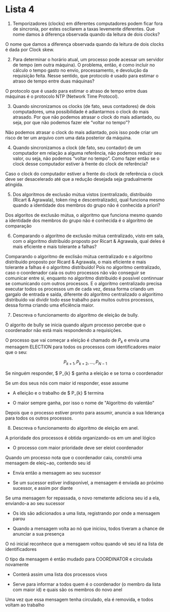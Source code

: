 # Lista 4

1. Temporizadores (clocks) em diferentes computadores podem ficar fora de sincronia, por estes oscilarem a taxas levemente diferentes. Que nome damos à diferença observada quando da leitura de dois clocks?

O nome que damos a diferença observada quando da leitura de dois clocks é dada por Clock skew.

2. Para determinar o horário atual, um processo pode acessar um servidor de tempo (em outra máquina). O problema, então, é como incluir no cálculo o tempo gasto no envio, processamento, e devolução da requisição feita. Nesse sentido, que protocolo é usado para estimar o atraso de tempo entre duas máquinas?

O protocolo que é usado para estimar o atraso de tempo entre duas máquinas é o protocolo NTP (Network Time Protocol).

3. Quando sincronizamos os clocks (de fato, seus contadores) de dois computadores, uma possibilidade é adiantarmos o clock do mais atrasado. Por que não podemos atrasar o clock do mais adiantado, ou seja, por que não podemos fazer ele “voltar no tempo”?

Não podemos atrasar o clock do mais adiantado, pois isso pode criar um risco de ter um arquivo com uma data posterior da máquina.

4. Quando sincronizamos a clock (de fato, seu contador) de um computador em relação a alguma referência, não podemos reduzir seu valor, ou seja, não podemos “voltar no tempo”. Como fazer então se o clock desse computador estiver à frente do clock de referência?

Caso o clock do computador estiver a frente do clock de referência o clock deve ser desacelerado até que a redução desejada seja gradualmente atingida.

5. Dos algoritmos de exclusão mútua vistos (centralizado, distribuı́do (Ricart & Agrawala), token ring e descentralizado), qual funciona mesmo quando a identidade dos membros do grupo não é conhecida a priori?

Dos algoritos de exclusão mútua, o algoritmo que funciona mesmo quando a identidade dos membros do grupo não é conhecida é o algoritmo de comparação

6. Comparando o algoritmo de exclusão mútua centralizado, visto em sala, com o algoritmo distribuı́do proposto por Ricart & Agrawala, qual deles é mais eficiente e mais tolerante a falhas?

Comparando o algoritmo de exclisão mútua centralizado e o algoritmo distribuído proposto por Ricard & Agrawala, o mais eficiente e mais tolerante a falhas é o algoritmo distribuído! Pois no algoritmo centralizado, caso o coordenador caia os outro processos não vão conseguir se comunicar entre si, enquanto no algoritmo distribuído é possivel continnuar se comunicando com outros processos. E o algoritmo centralizado precisa executar todos os processos um de cada vez, dessa forma criando um gargalo de entrada e saída, diferente do algoritmo centralizado o algoritimo distribuído vai dividir todo esse trabalho para muitos outros processos, dessa forma criando uma eficiência maior.

7. Descreva o funcionamento do algoritmo de eleição de bully.

O algorito de bully se inicia quando algum processo percebe que o coordenador não está mais respondendo a requisições.

O processo que vai começar a eleição é chamado de $P_{k}$ e envia uma mensagem ELECTION para todos os processos com identificadores maior que o seu:

$$ P_{k+1}, P_{k+2}, \dots, P_{N-1} $$

Se ninguém responder, $ P_{k} $ ganha a eleição e se torna o coordenador

Se um dos seus nós com maior id responder, esse assume

- A elleição e o trabalho de $ P_{k} $ termina

- O maior sempre ganha, por isso o nome de "Algoritmo do valentão"

Depois que o processo estiver pronto para assumir, anuncia a sua liderança para todos os outros processos.

8. Descreva o funcionamento do algoritmo de eleição em anel.

A prioridade dos processos é obtida organizando-os em um anel lógico

- O processo com maior prioridade deve ser eleiot coordenador

Quando um processo nota que o coordenador caiu, constrói uma mensagem de eleiç~ao, contendo seu id

- Envia então a mensagem ao seu sucessor

- Se um sucessor estiver indisponível, a mensagem é enviada ao próximo sucessor, e assim por diante

Se uma mensagem for repassada, o novo remetente adiciona seu id a ela, enviando-a ao seu sucessor

- Os ids são adicionados a uma lista, registrando por onde a mensagem parou

- Quando a mensagem volta ao nó que iniciou, todos tiveram a chance de anunciar a sua presença

O nó inicial reconhece que a mensgaem voltou quando vê seu id na lista de identificadores

O tipo da mensagem é então mudado para COORDINATOR e circulada novamente

- Conterá assim uma lista dos processos vivos

- Serve para informar a todos quem é o coordenador (o membro da lista com maior id) e quais são os membros do novo anel

Uma vez que essa mensagem tenha circulado, ela é removida, e todos voltam ao trabalho
